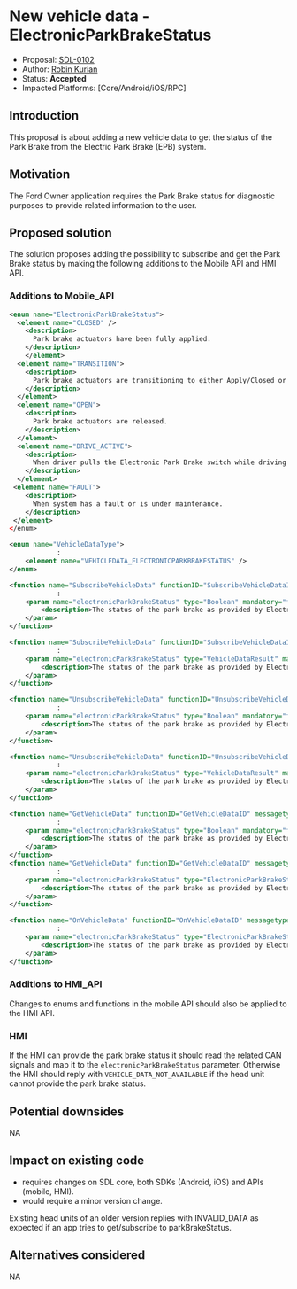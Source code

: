# New vehicle data - ElectronicParkBrakeStatus

* Proposal: [SDL-0102](0102-New-vehicle-data-ElectronicParkBrakeStatus.md)
* Author: [Robin Kurian](https://github.com/robinmk)
* Status: **Accepted**
* Impacted Platforms: [Core/Android/iOS/RPC]

## Introduction

This proposal is about adding a new vehicle data to get the status of the Park Brake from the Electric Park Brake (EPB) system.

## Motivation

The Ford Owner application requires the Park Brake status for diagnostic purposes to provide related information to the user.

## Proposed solution

The solution proposes adding the possibility to subscribe and get the Park Brake status by making the following additions to the Mobile API and HMI API.

### Additions to Mobile_API

```xml
<enum name="ElectronicParkBrakeStatus">
  <element name="CLOSED" />
    <description>
      Park brake actuators have been fully applied.
    </description>		
    </element>
  <element name="TRANSITION">
    <description>
      Park brake actuators are transitioning to either Apply/Closed or Release/Open state.
    </description>
  </element>
  <element name="OPEN">
    <description>
      Park brake actuators are released.
    </description>		
  </element>
  <element name="DRIVE_ACTIVE">
    <description>
      When driver pulls the Electronic Park Brake switch while driving "at speed".
    </description>
  </element>
 <element name="FAULT">
    <description>
      When system has a fault or is under maintenance.
    </description>
 </element>
</enum>

<enum name="VehicleDataType">
            :
    <element name="VEHICLEDATA_ELECTRONICPARKBRAKESTATUS" />
</enum>

<function name="SubscribeVehicleData" functionID="SubscribeVehicleDataID" messagetype="request">
            :
    <param name="electronicParkBrakeStatus" type="Boolean" mandatory="false">
        <description>The status of the park brake as provided by Electric Park Brake (EPB) system.</description>
    </param>
</function>

<function name="SubscribeVehicleData" functionID="SubscribeVehicleDataID" messagetype="response">
            :
    <param name="electronicParkBrakeStatus" type="VehicleDataResult" mandatory="false">
        <description>The status of the park brake as provided by Electric Park Brake (EPB) system.</description>
    </param>
</function>

<function name="UnsubscribeVehicleData" functionID="UnsubscribeVehicleDataID" messagetype="request">
            :
    <param name="electronicParkBrakeStatus" type="Boolean" mandatory="false">
        <description>The status of the park brake as provided by Electric Park Brake (EPB) system.</description>
    </param>
</function>

<function name="UnsubscribeVehicleData" functionID="UnsubscribeVehicleDataID" messagetype="response">
            :
    <param name="electronicParkBrakeStatus" type="VehicleDataResult" mandatory="false">
        <description>The status of the park brake as provided by Electric Park Brake (EPB) system.</description>
    </param>
</function>

<function name="GetVehicleData" functionID="GetVehicleDataID" messagetype="request">
            :
    <param name="electronicParkBrakeStatus" type="Boolean" mandatory="false">
        <description>The status of the park brake as provided by Electric Park Brake (EPB) system.</description>
    </param>
</function>
<function name="GetVehicleData" functionID="GetVehicleDataID" messagetype="response">
            :
    <param name="electronicParkBrakeStatus" type="ElectronicParkBrakeStatus" mandatory="false">
        <description>The status of the park brake as provided by Electric Park Brake (EPB) system.</description>
    </param>
</function>

<function name="OnVehicleData" functionID="OnVehicleDataID" messagetype="notification">
            :
    <param name="electronicParkBrakeStatus" type="ElectronicParkBrakeStatus" mandatory="false">
        <description>The status of the park brake as provided by Electric Park Brake (EPB) system.</description>
    </param>
</function>
```
### Additions to HMI_API

Changes to enums and functions in the mobile API should also be applied to the HMI API.

### HMI

If the HMI can provide the park brake status it should read the related CAN signals and map it to the `electronicParkBrakeStatus` parameter. Otherwise the HMI should reply with `VEHICLE_DATA_NOT_AVAILABLE` if the head unit cannot provide the park brake status.

## Potential downsides

NA

## Impact on existing code

- requires changes on SDL core, both SDKs (Android, iOS) and APIs (mobile, HMI).
- would require a minor version change.

Existing head units of an older version replies with INVALID_DATA as expected if an app tries to get/subscribe to parkBrakeStatus.

## Alternatives considered

NA
